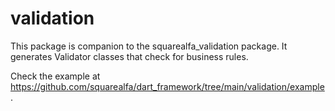 # validation

This package is companion to the squarealfa_validation package. It generates Validator classes that check for business rules.

Check the example at https://github.com/squarealfa/dart_framework/tree/main/validation/example.

